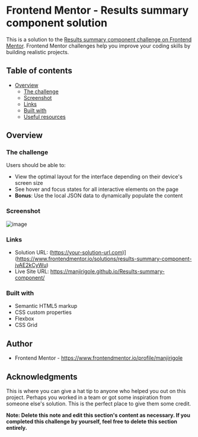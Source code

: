 # Frontend Mentor - Results summary component solution

This is a solution to the [Results summary component challenge on Frontend Mentor](https://www.frontendmentor.io/challenges/results-summary-component-CE_K6s0maV). Frontend Mentor challenges help you improve your coding skills by building realistic projects. 

## Table of contents

- [Overview](#overview)
  - [The challenge](#the-challenge)
  - [Screenshot](#screenshot)
  - [Links](#links)
  - [Built with](#built-with)
  - [Useful resources](#useful-resources)

## Overview

### The challenge

Users should be able to:

- View the optimal layout for the interface depending on their device's screen size
- See hover and focus states for all interactive elements on the page
- **Bonus**: Use the local JSON data to dynamically populate the content

### Screenshot

![image](https://github.com/user-attachments/assets/ac849f58-bf6d-4595-a538-c5ba8e8214b2)


### Links

- Solution URL: (https://your-solution-url.com)](https://www.frontendmentor.io/solutions/results-summary-component-jvAE2kCyWu)
- Live Site URL: https://manjirigole.github.io/Results-summary-component/

### Built with

- Semantic HTML5 markup
- CSS custom properties
- Flexbox
- CSS Grid


## Author

- Frontend Mentor - https://www.frontendmentor.io/profile/manjirigole



## Acknowledgments

This is where you can give a hat tip to anyone who helped you out on this project. Perhaps you worked in a team or got some inspiration from someone else's solution. This is the perfect place to give them some credit.

**Note: Delete this note and edit this section's content as necessary. If you completed this challenge by yourself, feel free to delete this section entirely.**
